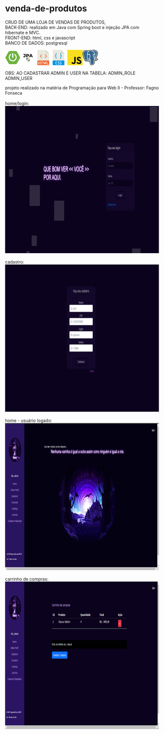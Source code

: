 # venda-de-produtos 

CRUD DE UMA LOJA DE VENDAS DE PRODUTOS, <br>
BACK-END: realizado em Java com Spring boot e injeção JPA com hibernate e MVC. <br>
FRONT-END: html, css e javascript <br>
BANCO DE DADOS: postgresql

<img src="spring-boot.png" width="50" height="50"><img src="jpa.png" width="50" height="50"><img src="html.png" width="50" height="50"><img src="css.png" width="50" height="50">
<img src="javascript.png" width="50" height="50"><img src="postgre.png" width="50" height="50">

OBS: AO CADASTRAR ADMIN E USER NA TABELA: ADMIN_ROLE ADMIN_USER

projeto realizado na matéria de Programação para Web II - Professor: Fagno Fonseca <br><br>
home/login: <br>
<img src="login.png" width="853" height="480"> <br><br>
cadastro: <br>
<img src="cadastro.png" width="853" height="480"> <br><br>
home - usuário logado: <br>
<img src="home-admin.png" width="853" height="480"> <br><br>
carrinho de compras: <br>
<img src="carrinho.png" width="853" height="480"> <br><br>



